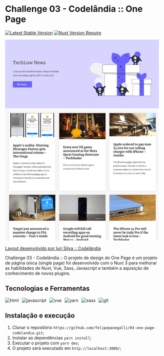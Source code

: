 # Challenge 03 - Codelândia :: One Page

[![Latest Stable Version](https://badgen.net/badge/Vue/3.0+/green)](https://badgen.net/packagist/lang/vue)
[![Nuxt Version Require](https://badgen.net/badge/Nuxt/3.x/green)](https://badgen.net/badge/nuxt/3.x/green)

<img src="./assets/images/cover.png" alt="capa do projeto" />
<p><a href="https://github.com/iuricode" target="_blank">Layout desenvolvido por Iuri Silva :: Codelândia</a></p>


Challenge 03 - Codelândia :: O projeto de design do One Page é um projeto de página única (single page) foi desenvolvido com o Nuxt 3 para melhorar as
habilidades de Nuxt, Vue, Sass, Javascript e também a aquisição de conhecimento de novos plugins.

## Tecnologias e Ferramentas

<div style="display: flex; gap: 10px">
<img src="https://img.shields.io/badge/HTML5-E34F26?style=for-the-badge&logo=html5&logoColor=white" alt="html"/>
<img src="https://img.shields.io/badge/JavaScript-323330?style=for-the-badge&logo=javascript&logoColor=F7DF1E" alt="javascript"/>
<img src="https://img.shields.io/badge/Vue.js-35495E?style=for-the-badge&logo=vuedotjs&logoColor=4FC08D" alt="vue"/>
<img src="https://img.shields.io/badge/Yarn-2C8EBB?style=for-the-badge&logo=yarn&logoColor=white" alt="yarn"/>
<img src="https://img.shields.io/badge/Sass-CC6699?style=for-the-badge&logo=sass&logoColor=white" alt="sass"/>
<img src="https://img.shields.io/badge/Git-F05032?style=for-the-badge&logo=git&logoColor=white" alt="git"/>
</div>

## Instalação e execução

1. Clonar o repositório `https://github.com/felipepanegalli/03-one-page-codelandia.git`;
2. Instalar as dependências `yarn install`;
3. Executar o projeto com `yarn dev`;
4. O projeto será executado em `http://localhost:3000/`;